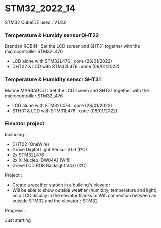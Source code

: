 # STM32_2022_14

STM32 CubeIDE used : V1.8.0  

### Temperature & Humidy sensor DHT22

Brendan ROBIN : Set the LCD screen and SHT31 together with the microcontroller STM32L476  
  
- LCD alone with STM32L476 : done  (28/01/2022)  
- DHT22 & LCD with STM32L476 : done (06/01/2022)    

### Temperature & Humidity sensor SHT31

Marine MARRAGOU : Set the LCD screen and SHT31 together with the microcontroller STM32L476  

- LCD alone with STM32L476 : done  (28/01/2022)  
- STH31 & LCD with STM31L476 : done (08/01/2022)  

### Elevator project   

Including : 

- DHT22 (OneWire)  
- Grove Digital Light Sensor V1.0 (I2C)  
- 2x STM32L476  
- 2x X-Nucleo IDW04A1 (Wifi)
- Grove LCD RGB Backlight V4.0 (I2C)  
            
Project : 

- Create a weather station in a building's elevator  
- Will be able to show outside weather (humidity, temperature and light) on a LCD display in the elevator thanks to Wifi connection between an outside STM32 and the elevator's STM32   

Progress :  

Just starting
